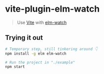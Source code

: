 # vite-plugin-elm-watch
> Use [Vite](https://vitejs.dev) with [elm-watch](https://lydell.github.io/elm-watch/)


## Trying it out

```sh
# Temporary step, still tinkering around 👇
npm install -g elm elm-watch

# Run the project in "./example"
npm start
```
